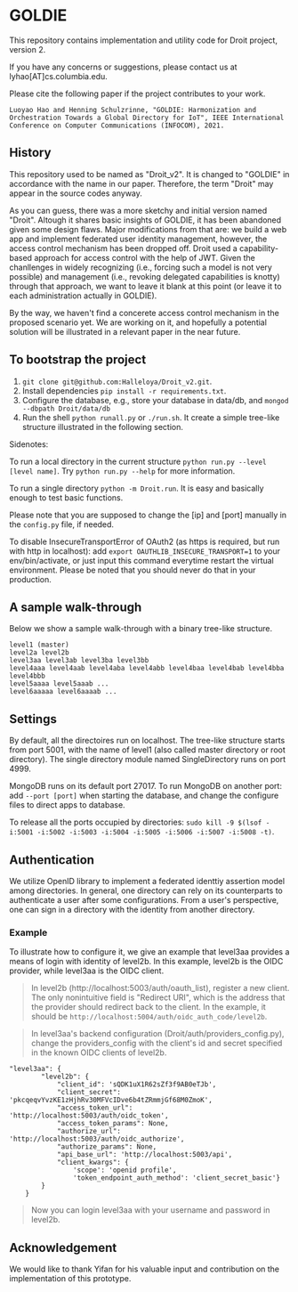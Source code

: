 # GOLDIE


This repository contains implementation and utility code for Droit project, version 2. 

If you have any concerns or suggestions, please contact us at lyhao[AT]cs.columbia.edu. 

Please cite the following paper if the project contributes to your work.
```
Luoyao Hao and Henning Schulzrinne, "GOLDIE: Harmonization and Orchestration Towards a Global Directory for IoT", IEEE International Conference on Computer Communications (INFOCOM), 2021.
```

## History

This repository used to be named as "Droit_v2". It is changed to "GOLDIE" in accordance with the name in our paper. Therefore, the term "Droit" may appear in the source codes anyway.  

As you can guess, there was a more sketchy and initial version named "Droit". Altough it shares basic insights of GOLDIE, it has been abandoned given some design flaws. Major modifications from that are: we build a web app and implement federated user identity management, however, the access control mechanism has been dropped off. Droit used a capability-based approach for access control with the help of JWT. Given the chanllenges in widely recognizing (i.e., forcing such a model is not very possible) and management (i.e., revoking delegated capabilities is knotty) through that approach, we want to leave it blank at this point (or leave it to each administration actually in GOLDIE).

By the way, we haven't find a concerete access control mechanism in the proposed scenario yet. We are working on it, and hopefully a potential solution will be illustrated in a relevant paper in the near future. 


## To bootstrap the project

1. `git clone git@github.com:Halleloya/Droit_v2.git`.
2. Install dependencies `pip install -r requirements.txt`.
3. Configure the database, e.g., store your database in data/db, and `mongod --dbpath Droit/data/db`
4. Run the shell `python runall.py` or `./run.sh`. It create a simple tree-like structure illustrated in the following section. 

Sidenotes:

To run a local directory in the current structure `python run.py --level [level name]`. Try `python run.py --help` for more information. 

To run a single directory `python -m Droit.run`. It is easy and basically enough to test basic functions.

Please note that you are supposed to change the [ip] and [port] manually in the `config.py` file, if needed. 

To disable InsecureTransportError of OAuth2 (as https is required, but run with http in localhost): add `export OAUTHLIB_INSECURE_TRANSPORT=1` to your env/bin/activate, or just input this command everytime restart the virtual environment. Please be noted that you should never do that in your production. 

## A sample walk-through 

Below we show a sample walk-through with a binary tree-like structure.

```
level1 (master)
level2a level2b
level3aa level3ab level3ba level3bb
level4aaa level4aab level4aba level4abb level4baa level4bab level4bba level4bbb  
level5aaaa level5aaab ...
level6aaaaa level6aaaab ...
```

## Settings

By default, all the directoires run on localhost. The tree-like structure starts from port 5001, with the name of level1 (also called master directory or root directory). The single directory module named SingleDirectory runs on port 4999.

MongoDB runs on its default port 27017. To run MongoDB on another port: add `--port [port]` when starting the database, and change the configure files to direct apps to database. 

To release all the ports occupied by directories: `sudo kill -9 $(lsof -i:5001 -i:5002 -i:5003 -i:5004 -i:5005 -i:5006 -i:5007 -i:5008 -t)`.

## Authentication

We utilize OpenID library to implement a federated identtiy assertion model among directories. In general, one directory can rely on its counterparts to authenticate a user after some configurations. From a user's perspective, one can sign in a directory with the identity from another directory. 

### Example 
To illustrate how to configure it, we give an example that level3aa provides a means of login with identity of level2b. In this example, level2b is the OIDC provider, while level3aa is the OIDC client.

> In level2b (http://localhost:5003/auth/oauth_list), register a new client. The only nonintuitive field is "Redirect URI", which is the address that the provider should redirect back to the client. In the example, it should be `http://localhost:5004/auth/oidc_auth_code/level2b`.

> In level3aa's backend configuration (Droit/auth/providers_config.py), change the providers_config with the client's id and secret specified in the known OIDC clients of level2b.

```
"level3aa": {
        "level2b": {
            "client_id": 'sQDK1uX1R62sZf3f9AB0eTJb',
            "client_secret": 'pkcqeqvYvzKE1zHjhRv30MFVcIDve6b4tZRmmjGf68M0ZmoK',
            "access_token_url": 'http://localhost:5003/auth/oidc_token',
            "access_token_params": None,
            "authorize_url": 'http://localhost:5003/auth/oidc_authorize',
            "authorize_params": None,
            "api_base_url": 'http://localhost:5003/api',
            "client_kwargs": {
                'scope': 'openid profile',
                'token_endpoint_auth_method': 'client_secret_basic'}
        }
    }
```

> Now you can login level3aa with your username and password in level2b.

## Acknowledgement
We would like to thank Yifan for his valuable input and contribution on the implementation of this  prototype. 

